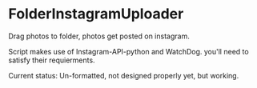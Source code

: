 # FolderInstagramUploader
Drag photos to folder, photos get posted on instagram.


Script makes use of Instagram-API-python and WatchDog. you'll need to satisfy their requierments.

Current status: Un-formatted, not designed properly yet, but working.
